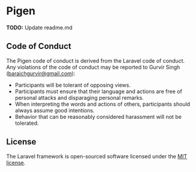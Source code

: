# Pigen
**TODO:** Update readme.md

## Code of Conduct

The Pigen code of conduct is derived from the Laravel code of conduct. Any violations of the code of conduct may be reported to Gurvir Singh (baraichgurvir@gmail.com):

- Participants will be tolerant of opposing views.
- Participants must ensure that their language and actions are free of personal attacks and disparaging personal remarks.
- When interpreting the words and actions of others, participants should always assume good intentions.
- Behavior that can be reasonably considered harassment will not be tolerated.

## License

The Laravel framework is open-sourced software licensed under the [MIT license](LICENSE.md).